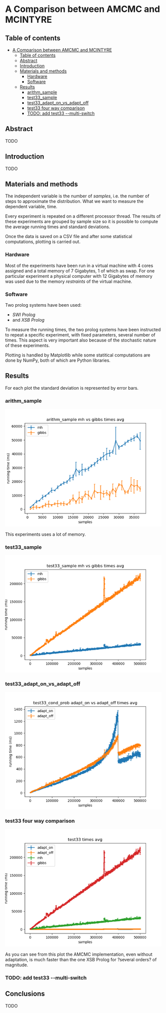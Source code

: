 # A Comparison between AMCMC and MCINTYRE

## Table of contents

[](TOC)

- [A Comparison between AMCMC and MCINTYRE](#a-comparison-between-amcmc-and-mcintyre)
    - [Table of contents](#table-of-contents)
    - [Abstract](#abstract)
    - [Introduction](#introduction)
    - [Materials and methods](#materials-and-methods)
        - [Hardware](#hardware)
        - [Software](#software)
    - [Results](#results)
        - [arithm_sample](#arithm_sample)
        - [test33_sample](#test33_sample)
        - [test33_adapt_on_vs_adapt_off](#test33_adapt_on_vs_adapt_off)
        - [test33 four way comparison](#test33-four-way-comparison)
        - [TODO: add test33 --multi-switch](#todo-add-test33---multi-switch)

[](TOC)

## Abstract

TODO

## Introduction

TODO

## Materials and methods

The independent variable is the number of *samples*, i.e. the number of steps 
to approximate the distribution. What we want to measure the dependent 
variable, time.

Every experiment is repeated on a different processor thread. The results of 
these experiments are grouped by sample size so it is possible to compute the 
average running times and standard deviations.

Once the data is saved on a CSV file and after some statistical 
computations, plotting is carried out.

### Hardware

Most of the experiments have been run in a virtual machine with 4 cores 
assigned and a total memory of 7 Gigabytes, 1 of which as swap. For one 
particular experiment a physical computer with 12 Gigabytes of memory was used 
due to the memory *restraints* of the virtual machine.

### Software

Two prolog systems have been used:
- *SWI Prolog*
- and *XSB Prolog*

To measure the running times, the two prolog systems have been instructed to 
repeat a specific experiment, with fixed parameters, several number of times. 
This aspect is very important also because of the stochastic nature of these 
experiments. 

Plotting is handled by Matplotlib while some statitical computations are done 
by NumPy, both of which are Python libraries.

## Results

For each plot the standard deviation is represented by error bars.

### arithm_sample

![plot_arithm_sample_mh_vs_gibbs_probs.png](plot_arithm_sample_mh_vs_gibbs_times.png)

This experiments uses a lot of memory.

### test33_sample

![plot_test33_sample_mh_vs_gibbs_times.png](plot_test33_sample_mh_vs_gibbs_times.png)

### test33_adapt_on_vs_adapt_off

![plot_test33_cond_prob_adapt_on_vs_adapt_off_times.png](plot_test33_cond_prob_adapt_on_vs_adapt_off_times.png)

### test33 four way comparison

![plot_test33_times.png](plot_test33_times.png)

As you can see from this plot the AMCMC implementation, even without 
adaptation, is much faster than the one XSB Prolog for ?several orders? of 
magnitude.

### TODO: add test33 --multi-switch

## Conclusions

TODO
